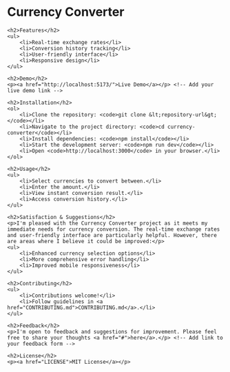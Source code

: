 <!DOCTYPE html>
<html lang="en">
<head>
    <meta charset="UTF-8">
    <meta name="viewport" content="width=device-width, initial-scale=1.0">
    <title>Currency Converter</title>
</head>
<body>
    <h1>Currency Converter</h1>

    <h2>Features</h2>
    <ul>
        <li>Real-time exchange rates</li>
        <li>Conversion history tracking</li>
        <li>User-friendly interface</li>
        <li>Responsive design</li>
    </ul>

    <h2>Demo</h2>
    <p><a href="http://localhost:5173/">Live Demo</a></p> <!-- Add your live demo link -->

    <h2>Installation</h2>
    <ol>
        <li>Clone the repository: <code>git clone &lt;repository-url&gt;</code></li>
        <li>Navigate to the project directory: <code>cd currency-converter</code></li>
        <li>Install dependencies: <code>npm install</code></li>
        <li>Start the development server: <code>npm run dev</code></li>
        <li>Open <code>http://localhost:3000</code> in your browser.</li>
    </ol>

    <h2>Usage</h2>
    <ul>
        <li>Select currencies to convert between.</li>
        <li>Enter the amount.</li>
        <li>View instant conversion result.</li>
        <li>Access conversion history.</li>
    </ul>

    <h2>Satisfaction & Suggestions</h2>
    <p>I'm pleased with the Currency Converter project as it meets my immediate needs for currency conversion. The real-time exchange rates and user-friendly interface are particularly helpful. However, there are areas where I believe it could be improved:</p>
    <ul>
        <li>Enhanced currency selection options</li>
        <li>More comprehensive error handling</li>
        <li>Improved mobile responsiveness</li>
    </ul>

    <h2>Contributing</h2>
    <ul>
        <li>Contributions welcome!</li>
        <li>Follow guidelines in <a href="CONTRIBUTING.md">CONTRIBUTING.md</a>.</li>
    </ul>

    <h2>Feedback</h2>
    <p>I'm open to feedback and suggestions for improvement. Please feel free to share your thoughts <a href="#">here</a>.</p> <!-- Add link to your feedback form -->

    <h2>License</h2>
    <p><a href="LICENSE">MIT License</a></p>
</body>
</html>

